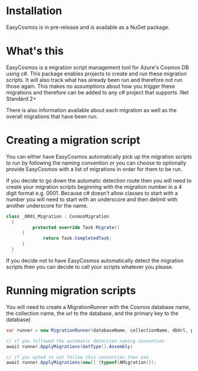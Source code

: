 # Installation

EasyCosmos is in pre-release and is available as a NuGet package.

# What's this

EasyCosmos is a migration script management tool for Azure's Cosmos DB using c#. This package enables projects to create and run these migration scripts. It will also track what has already been run and therefore not run those again. This makes no assumptions about how you trigger these migrations and therefore can be added to any c# project that supports .Net Standard 2+

There is also information available about each migration as well as the overall migrations that have been run.

# Creating a migration script

You can either have EasyCosmos automatically pick up the migration scripts to run by following the naming convention or you can choose to optionally provide EasyCosmos with a list of migrations in order for them to be run.

If you decide to go down the automatic detection route then you will need to create your migration scripts beginning with the migration number in a 4 digit format e.g. 0001. Because c# doesn't allow classes to start with a number you will need to start with an underscore and then delimit with another underscore for the name. 

```csharp
class _0001_Migration : CosmosMigration
  {
          protected override Task Migrate()
      {
              return Task.CompletedTask;
      }
  }   
```
 
If you decide not to have EasyCosmos automatically detect the migration scripts then you can decide to call your scripts whatever you please.

# Running migration scripts
You will need to create a MigrationRunner with the Cosmos database name, the collection name, the url to the database, and the primary key to the database)


```csharp
var runner = new MigrationRunner(databaseName, collectionName, dbUrl, primaryKey);
```
```csharp
// if you followed the automatic detection naming convention
await runner.ApplyMigrations(GetType().Assembly)
```
```csharp
// if you opted to not follow this convention then use
await runner.ApplyMigrations(new[] {typeof(AMigration)});
```         
